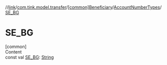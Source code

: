 //[link](../../../index.md)/[com.tink.model.transfer](../../index.md)/[[common]Beneficiary](../index.md)/[AccountNumberTypes](index.md)/[SE_BG](-s-e_-b-g.md)



# SE_BG  
[common]  
Content  
const val [SE_BG](-s-e_-b-g.md): [String](https://kotlinlang.org/api/latest/jvm/stdlib/kotlin/-string/index.html)  



